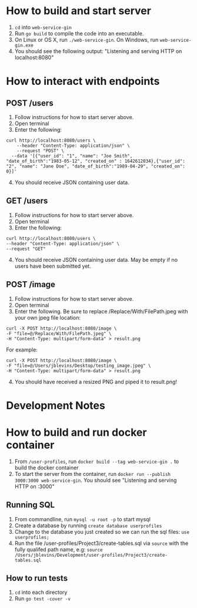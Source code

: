 # How to build and start server
1. `cd` into `web-service-gin`
2. Run `go build` to compile the code into an executable.
3. On Linux or OS X, run `./web-service-gin`. On Windows, run `web-service-gin.exe`
4. You should see the following output: "Listening and serving HTTP on localhost:8080"

# How to interact with endpoints
## POST /users
1. Follow instructions for how to start server above.
2. Open terminal
3. Enter the following:
```
curl http://localhost:8080/users \
    --header "Content-Type: application/json" \
    --request "POST" \
  --data '[{"user_id": "1", "name": "Joe Smith", "date_of_birth":"1983-05-12", "created_on" : 1642612034},{"user_id": "2", "name": "Jane Doe", "date_of_birth":"1989-04-29", "created_on": 0}]'
```
4. You should receive JSON containing user data.


## GET /users
1. Follow instructions for how to start server above.
2. Open terminal
3. Enter the following:
```
curl http://localhost:8080/users \
--header "Content-Type: application/json" \
--request "GET"
```
4. You should receive JSON containing user data. May be empty if no users have been submitted yet.

## POST /image
1. Follow instructions for how to start server above.
2. Open terminal
3. Enter the following. Be sure to replace /Replace/With/FilePath.jpeg with your own jpeg file location:
```
curl -X POST http://localhost:8080/image \
-F "file=@/Replace/With/FilePath.jpeg" \
-H "Content-Type: multipart/form-data" > result.png
```

For example:
```
curl -X POST http://localhost:8080/image \
-F "file=@/Users/jblevins/Desktop/testing_image.jpeg" \
-H "Content-Type: multipart/form-data" > result.png
```

4. You should have received a resized PNG and piped it to result.png!

# Development Notes
# How to build and run docker container
1. From `/user-profiles`, run `docker build --tag web-service-gin .` to build the docker container
2. To start the server from the container, run `docker run --publish 3000:3000 web-service-gin`. You should see "Listening and serving HTTP on :3000"

## Running SQL
1. From commandline, run `mysql -u root -p` to start mysql
2. Create a database by running `create database userprofiles`
3. Change to the database you just created so we can run the sql files: `use userprofiles;`
4. Run the file /user-profiles/Project3/create-tables.sql via `source` with the fully qualifed path name, e.g: `source /Users/jblevins/Development/user-profiles/Project3/create-tables.sql`

## How to run tests
1. `cd` into each directory
2. Run `go test -cover -v`
